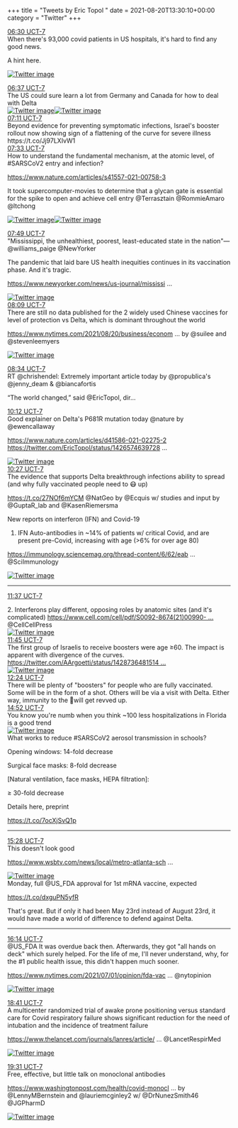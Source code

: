 +++
title = "Tweets by Eric Topol " 
date = 2021-08-20T13:30:10+00:00
category = "Twitter"
+++
<div class="tweet"> 
<div class="profile"> 
<a href="https://twitter.com/erictopol/status/1428710953168764936" target="_blank" rel="noreferer">06:30 UCT-7</a> 
</div> 
<div class="content"> 
When there's 93,000 covid patients in US hospitals, it's hard to find any good news. 

A hint here. </div> 
<a href="/twitter/erictopol/images/E9PM67EVIAUyYh_.jpg"  ><img src="/twitter/erictopol/images/E9PM67EVIAUyYh_.jpg" alt="Twitter image" ></img></a></div> 
<div class="tweet"> 
<div class="profile"> 
<a href="https://twitter.com/erictopol/status/1428712842555842570" target="_blank" rel="noreferer">06:37 UCT-7</a> 
</div> 
<div class="content"> 
The US could sure learn a lot from Germany and Canada for how to deal with Delta </div> 
<a href="/twitter/erictopol/images/E9POsUiVIAYVBF-.jpg"  ><img src="/twitter/erictopol/images/E9POsUiVIAYVBF-.jpg" alt="Twitter image" ></img></a><a href="/twitter/erictopol/images/E9POuBCVUAoy03q.jpg"  ><img src="/twitter/erictopol/images/E9POuBCVUAoy03q.jpg" alt="Twitter image" ></img></a></div> 
<div class="tweet"> 
<div class="profile"> 
<a href="https://twitter.com/erictopol/status/1428721427830644747" target="_blank" rel="noreferer">07:11 UCT-7</a> 
</div> 
<div class="content"> 
Beyond evidence for preventing symptomatic infections, Israel's booster rollout now showing sign of a flattening of the curve for severe illness https://t.co/Jj97LXIvW1</div> 
</div> 
<div class="tweet"> 
<div class="profile"> 
<a href="https://twitter.com/erictopol/status/1428726972641812488" target="_blank" rel="noreferer">07:33 UCT-7</a> 
</div> 
<div class="content"> 
How to understand the fundamental mechanism, at the atomic level, of #SARSCoV2 entry and infection?

<a href="https://www.nature.com/articles/s41557-021-00758-3" target="_blank" rel="noreferer">https://www.nature.com/articles/s41557-021-00758-3</a> 


It took supercomputer-movies to determine that a glycan gate is essential for the spike to open and achieve cell entry  @Terrasztain @RommieAmaro @ltchong </div> 
<a href="/twitter/erictopol/images/E9PY_uoVcAQ2Q0A.png"  ><img src="/twitter/erictopol/images/E9PY_uoVcAQ2Q0A.png" alt="Twitter image" ></img></a><a href="/twitter/erictopol/images/E9PZBAnVcAE17wN.jpg"  ><img src="/twitter/erictopol/images/E9PZBAnVcAE17wN.jpg" alt="Twitter image" ></img></a></div> 
<div class="tweet"> 
<div class="profile"> 
<a href="https://twitter.com/erictopol/status/1428730843699105798" target="_blank" rel="noreferer">07:49 UCT-7</a> 
</div> 
<div class="content"> 
"Mississippi, the unhealthiest, poorest, least-educated state in the nation"—@williams_paige @NewYorker 

The pandemic that laid bare US health inequities continues in its vaccination phase. And it's tragic.

<a href="https://www.newyorker.com/news/us-journal/mississippis-hospital-system-is-rapidly-approaching-statewide-failure" target="_blank" rel="noreferer">https://www.newyorker.com/news/us-journal/mississi ...</a> 
 </div> 
<a href="/twitter/erictopol/images/E9PSgzbUYAUe3gl.jpg"  ><img src="/twitter/erictopol/images/E9PSgzbUYAUe3gl.jpg" alt="Twitter image" ></img></a></div> 
<div class="tweet"> 
<div class="profile"> 
<a href="https://twitter.com/erictopol/status/1428735897168596998" target="_blank" rel="noreferer">08:09 UCT-7</a> 
</div> 
<div class="content"> 
There are still no data published for the 2 widely used Chinese vaccines for level of protection vs Delta, which is dominant throughout the world

<a href="https://www.nytimes.com/2021/08/20/business/economy/china-vaccine-us-covid-diplomacy.html" target="_blank" rel="noreferer">https://www.nytimes.com/2021/08/20/business/econom ...</a> 
 by @suilee and @stevenleemyers </div> 
<a href="/twitter/erictopol/images/E9PiCKJVkAEAt-N.jpg"  ><img src="/twitter/erictopol/images/E9PiCKJVkAEAt-N.jpg" alt="Twitter image" ></img></a></div> 
<div class="tweet"> 
<div class="profile"> 
<a href="https://twitter.com/erictopol/status/1428742237802749952" target="_blank" rel="noreferer">08:34 UCT-7</a> 
</div> 
<div class="content"> 
RT @chrishendel: Extremely important article today by @propublica's @jenny_deam &amp; @biancafortis 



“The world changed,” said @EricTopol, dir…</div> 
</div> 
<div class="tweet"> 
<div class="profile"> 
<a href="https://twitter.com/erictopol/status/1428766946556669952" target="_blank" rel="noreferer">10:12 UCT-7</a> 
</div> 
<div class="content"> 
Good explainer on Delta's P681R mutation today @nature by @ewencallaway 

<a href="https://www.nature.com/articles/d41586-021-02275-2" target="_blank" rel="noreferer">https://www.nature.com/articles/d41586-021-02275-2</a> 
  <a href="https://twitter.com/EricTopol/status/1426574639728185348" target="_blank" rel="noreferer">https://twitter.com/EricTopol/status/1426574639728 ...</a> 
</div> 
<a href="/twitter/erictopol/images/E9P_v_hVcAAt7r5.jpg"  ><img src="/twitter/erictopol/images/E9P_v_hVcAAt7r5.jpg" alt="Twitter image" ></img></a></div> 
<div class="tweet"> 
<div class="profile"> 
<a href="https://twitter.com/erictopol/status/1428770579281178629" target="_blank" rel="noreferer">10:27 UCT-7</a> 
</div> 
<div class="content"> 
The evidence that supports Delta breakthrough infections ability to spread (and why fully vaccinated people need to 😷 up)

https://t.co/27NOf6mYCM @NatGeo by @Ecquis w/ studies and input by @GuptaR_lab and @KasenRiemersma</div> 
</div> 
<div class="thread"> 
<div class="thread-content"> 
New reports on interferon (IFN) and Covid-19

1. IFN Auto-antibodies in ~14% of patients w/ critical Covid, and are present pre-Covid, increasing with age (&gt;6% for over age 80)

<a href="https://immunology.sciencemag.org/thread-content/6/62/eabl4340" target="_blank" rel="noreferer">https://immunology.sciencemag.org/thread-content/6/62/eab ...</a> 
 @SciImmunology </div> 
<a href="/twitter/erictopol/images/E9QSVdyUYAMT4hS.jpg"  ><img src="/twitter/erictopol/images/E9QSVdyUYAMT4hS.jpg" alt="Twitter image" ></img></a><hr><div class="profile"> 
<a href="https://twitter.com/erictopol/status/1428788219961765890" target="_blank" rel="noreferer">11:37 UCT-7</a> 
</div> 
<div class="content"> 
2. Interferons play different, opposing roles by anatomic sites (and it's complicated) <a href="https://www.cell.com/cell/pdf/S0092-8674(21)00990-9.pdf?_returnURL=https%3A%2F%2Flinkinghub.elsevier.com%2Fretrieve%2Fpii%2FS0092867421009909%3Fshowall%3Dtrue" target="_blank" rel="noreferer">https://www.cell.com/cell/pdf/S0092-8674(21)00990- ...</a> 
 @CellCellPress </div> 
<a href="/twitter/erictopol/images/E9QSdYIVIAc6fpB.jpg"  ><img src="/twitter/erictopol/images/E9QSdYIVIAc6fpB.jpg" alt="Twitter image" ></img></a></div> 
<div class="tweet"> 
<div class="profile"> 
<a href="https://twitter.com/erictopol/status/1428790213237563393" target="_blank" rel="noreferer">11:45 UCT-7</a> 
</div> 
<div class="content"> 
The first group of Israelis to receive boosters were age ≥60. The impact is apparent with divergence of the curves.  <a href="https://twitter.com/AArgoetti/status/1428736481514901505" target="_blank" rel="noreferer">https://twitter.com/AArgoetti/status/1428736481514 ...</a> 
</div> 
<a href="/twitter/erictopol/images/E9QUWEsVUAA76Va.png"  ><img src="/twitter/erictopol/images/E9QUWEsVUAA76Va.png" alt="Twitter image" ></img></a></div> 
<div class="tweet"> 
<div class="profile"> 
<a href="https://twitter.com/erictopol/status/1428800006387945472" target="_blank" rel="noreferer">12:24 UCT-7</a> 
</div> 
<div class="content"> 
There will be plenty of "boosters" for people who are fully vaccinated. Some will be in the form of a shot. Others will be via a visit with Delta. Either way, immunity to the 🦠will get revved up.</div> 
</div> 
<div class="tweet"> 
<div class="profile"> 
<a href="https://twitter.com/erictopol/status/1428837384209141760" target="_blank" rel="noreferer">14:52 UCT-7</a> 
</div> 
<div class="content"> 
You know you're numb when you think ~100 less hospitalizations in Florida is a good trend </div> 
<a href="/twitter/erictopol/images/E9Q_62hVoAI9ePC.jpg"  ><img src="/twitter/erictopol/images/E9Q_62hVoAI9ePC.jpg" alt="Twitter image" ></img></a></div> 
<div class="thread"> 
<div class="thread-content"> 
What works to reduce #SARSCoV2 aerosol transmission in schools?

Opening windows: 14-fold decrease

Surgical face masks: 8-fold decrease

[Natural ventilation, face masks, HEPA filtration]: 

≥ 30-fold decrease

Details here, preprint

https://t.co/7ocXjSvQ1p</div> 
<hr><div class="profile"> 
<a href="https://twitter.com/erictopol/status/1428846323629838339" target="_blank" rel="noreferer">15:28 UCT-7</a> 
</div> 
<div class="content"> 
This doesn't look good

<a href="https://www.wsbtv.com/news/local/metro-atlanta-school-districts-report-nearly-7000-cases-covid-19-first-weeks/KO37EA3M5NDRFPGCGVEY6OIA4U/" target="_blank" rel="noreferer">https://www.wsbtv.com/news/local/metro-atlanta-sch ...</a> 
 </div> 
<a href="/twitter/erictopol/images/E9RIH7xVoAcFouA.jpg"  ><img src="/twitter/erictopol/images/E9RIH7xVoAcFouA.jpg" alt="Twitter image" ></img></a></div> 
<div class="thread"> 
<div class="thread-content"> 
Monday, full @US_FDA approval for 1st mRNA vaccine, expected

https://t.co/dxguPN5yfR

That's great. But if only it had been May 23rd instead of August 23rd, it would have made a world of difference to defend against Delta.</div> 
<hr><div class="profile"> 
<a href="https://twitter.com/erictopol/status/1428858047582007301" target="_blank" rel="noreferer">16:14 UCT-7</a> 
</div> 
<div class="content"> 
@US_FDA It was overdue back then. Afterwards, they got "all hands on deck" which surely helped. For the life of me, I'll never understand, why, for the #1 public health issue, this didn't happen much sooner.

<a href="https://www.nytimes.com/2021/07/01/opinion/fda-vaccines-full-approval.html" target="_blank" rel="noreferer">https://www.nytimes.com/2021/07/01/opinion/fda-vac ...</a> 
 @nytopinion </div> 
<a href="/twitter/erictopol/images/E9RR_85UUAQ3paW.jpg"  ><img src="/twitter/erictopol/images/E9RR_85UUAQ3paW.jpg" alt="Twitter image" ></img></a></div> 
<div class="tweet"> 
<div class="profile"> 
<a href="https://twitter.com/erictopol/status/1428894943267889153" target="_blank" rel="noreferer">18:41 UCT-7</a> 
</div> 
<div class="content"> 
A multicenter randomized trial of awake prone positioning versus standard care for Covid respiratory failure shows significant reduction for the need of intubation and the incidence of treatment failure

<a href="https://www.thelancet.com/journals/lanres/article/PIIS2213-2600(21)00356-8/fulltext" target="_blank" rel="noreferer">https://www.thelancet.com/journals/lanres/article/ ...</a> 
 @LancetRespirMed </div> 
<a href="/twitter/erictopol/images/E9R0M3HUcAADvEE.jpg"  ><img src="/twitter/erictopol/images/E9R0M3HUcAADvEE.jpg" alt="Twitter image" ></img></a></div> 
<div class="tweet"> 
<div class="profile"> 
<a href="https://twitter.com/erictopol/status/1428907639388327937" target="_blank" rel="noreferer">19:31 UCT-7</a> 
</div> 
<div class="content"> 
Free, effective, but little talk on monoclonal antibodies

<a href="https://www.washingtonpost.com/health/covid-monoclonal-abbott/2021/08/19/a39a0b5e-0029-11ec-a664-4f6de3e17ff0_story.html" target="_blank" rel="noreferer">https://www.washingtonpost.com/health/covid-monocl ...</a> 
 by @LennyMBernstein and @lauriemcginley2 w/ @DrNunezSmith46 @JGPharmD </div> 
<a href="/twitter/erictopol/images/E9R_k61UYAI0_Op.png"  ><img src="/twitter/erictopol/images/E9R_k61UYAI0_Op.png" alt="Twitter image" ></img></a></div> 


